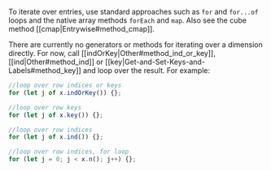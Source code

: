 To iterate over entries, use standard approaches such as `for` and `for...of` loops and the native array methods `forEach` and `map`. Also see the cube method [[cmap|Entrywise#method_cmap]].

There are currently no generators or methods for iterating over a dimension directly. For now, call [[indOrKey|Other#method_ind_or_key]], [[ind|Other#method_ind]] or [[key|Get-and-Set-Keys-and-Labels#method_key]] and loop over the result. For example:

```js {.no-exec}
//loop over row indices or keys
for (let j of x.indOrKey()) {};

//loop over row keys
for (let j of x.key()) {};

//loop over row indices
for (let j of x.ind()) {};

//loop over row indices, for loop
for (let j = 0; j < x.n(); j++) {};
``` 
